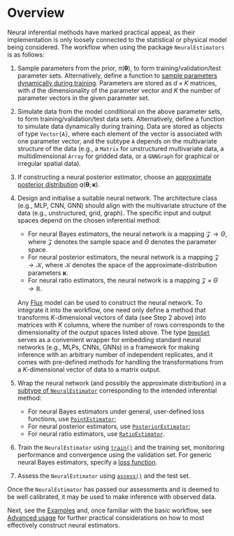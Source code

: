 
# Overview

Neural inferential methods have marked practical appeal, as their implementation is only loosely connected to the statistical or physical model being considered. The workflow when using the package `NeuralEstimators` is as follows:

1. Sample parameters from the prior, $\pi(\boldsymbol{\theta})$, to form training/validation/test parameter sets. Alternatively, define a function to [sample parameters dynamically during training](@ref "On-the-fly and just-in-time simulation"). Parameters are stored as $d \times K$ matrices, with $d$ the dimensionality of the parameter vector and $K$ the number of parameter vectors in the given parameter set. 
1. Simulate data from the model conditional on the above parameter sets, to form training/validation/test data sets. Alternatively, define a function to simulate data dynamically during training. Data are stored as objects of type `Vector{A}`, where each element of the vector is associated with one parameter vector, and the subtype `A` depends on the multivariate structure of the data (e.g., a `Matrix` for unstructured multivariate data, a multidimensional `Array` for gridded data, or a `GNNGraph` for graphical or irregular spatial data).
1. If constructing a neural posterior estimator, choose an [approximate posterior distribution](@ref "Approximate distributions") $q(\boldsymbol{\theta}; \boldsymbol{\kappa})$. 
1. Design and initialise a suitable neural network. The architecture class (e.g., MLP, CNN, GNN) should align with the multivariate structure of the data (e.g., unstructured, grid, graph). The specific input and output spaces depend on the chosen inferential method: 
    * For neural Bayes estimators, the neural network is a mapping $\mathcal{Z}\to\Theta$, where $\mathcal{Z}$ denotes the sample space and $\Theta$ denotes the parameter space.
    * For neural posterior estimators, the neural network is a mapping $\mathcal{Z}\to\mathcal{K}$, where $\mathcal{K}$ denotes the space of the approximate-distribution parameters $\boldsymbol{\kappa}$. 
    * For neural ratio estimators, the neural network is a mapping $\mathcal{Z}\times\Theta\to\mathbb{R}$. 
    
    Any [Flux](https://fluxml.ai/Flux.jl/stable/) model can be used to construct the neural network. To integrate it into the workflow, one need only define a method that transforms $K$-dimensional vectors of data (see Step 2 above) into matrices with $K$ columns, where the number of rows corresponds to the dimensionality of the output spaces listed above. The type [`DeepSet`](@ref) serves as a convenient wrapper for embedding standard neural networks (e.g., MLPs, CNNs, GNNs) in a framework for making inference with an arbitrary number of independent replicates, and it comes with pre-defined methods for handling the transformations from a $K$-dimensional vector of data to a matrix output. 
1. Wrap the neural network (and possibly the approximate distribution) in a  [subtype of `NeuralEstimator`](@ref "Estimators") corresponding to the intended inferential method:
    * For neural Bayes estimators under general, user-defined loss functions, use [`PointEstimator`](@ref); 
    * For neural posterior estimators, use [`PosteriorEstimator`](@ref);
    * For neural ratio estimators, use [`RatioEstimator`](@ref). 
1. Train the `NeuralEstimator` using [`train()`](@ref) and the training set, monitoring performance and convergence using the validation set. For generic neural Bayes estimators, specify a [loss function](@ref "Loss functions"). 
1. Assess the `NeuralEstimator` using [`assess()`](@ref) and the test set. 

Once the `NeuralEstimator` has passed our assessments and is deemed to be well calibrated, it may be used to make inference with observed data. 

Next, see the [Examples](@ref) and, once familiar with the basic workflow, see [Advanced usage](@ref) for further practical considerations on how to most effectively construct neural estimators.